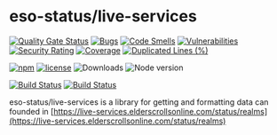 # eso-status/live-services

[![Quality Gate Status](https://sonarcloud.io/api/project_badges/measure?project=eso-status_live-services&metric=alert_status)](https://sonarcloud.io/summary/new_code?id=eso-status_live-services)
[![Bugs](https://sonarcloud.io/api/project_badges/measure?project=eso-status_live-services&metric=bugs)](https://sonarcloud.io/summary/new_code?id=eso-status_live-services)
[![Code Smells](https://sonarcloud.io/api/project_badges/measure?project=eso-status_live-services&metric=code_smells)](https://sonarcloud.io/summary/new_code?id=eso-status_live-services)
[![Vulnerabilities](https://sonarcloud.io/api/project_badges/measure?project=eso-status_live-services&metric=vulnerabilities)](https://sonarcloud.io/summary/new_code?id=eso-status_live-services)
[![Security Rating](https://sonarcloud.io/api/project_badges/measure?project=eso-status_live-services&metric=security_rating)](https://sonarcloud.io/summary/new_code?id=eso-status_live-services)
[![Coverage](https://sonarcloud.io/api/project_badges/measure?project=eso-status_live-services&metric=coverage)](https://sonarcloud.io/summary/new_code?id=eso-status_live-services)
[![Duplicated Lines (%)](https://sonarcloud.io/api/project_badges/measure?project=eso-status_live-services&metric=duplicated_lines_density)](https://sonarcloud.io/summary/new_code?id=eso-status_live-services)

[![npm](https://img.shields.io/npm/v/@eso-status/live-services)](https://www.npmjs.com/package/@eso-status/live-services)
[![license](https://img.shields.io/npm/l/@eso-status/live-services)](https://github.com/eso-status/live-services/blob/master/LICENSE.md)
<img src="https://img.shields.io/npm/dt/@eso-status/live-services" alt="Downloads" />
<img src="https://img.shields.io/node/v/@eso-status/live-services" alt="Node version" />

[![Build Status](https://github.com/eso-status/live-services/workflows/CI/badge.svg)](https://github.com/eso-status/live-services/actions/workflows/CI.yaml)
[![Build Status](https://github.com/eso-status/live-services/workflows/CD/badge.svg)](https://github.com/eso-status/live-services/actions/workflows/CD.yaml)

eso-status/live-services is a library for getting and formatting data can founded in [https://live-services.elderscrollsonline.com/status/realms](https://live-services.elderscrollsonline.com/status/realms)
